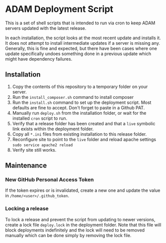 # ADAM Deployment Script

This is a set of shell scripts that is intended to run via cron to keep ADAM servers updated with the latest release.

In each installation, the script looks at the most recent update and installs it. It does not attempt to install
intermediate updates if a server is missing any. Generally, this is fine and expected, but there have been cases where
one update specifically undoes something done in a previous update which might have dependency failures.

## Installation

1. Copy the contents of this repository to a temporary folder on your server.
2. Run the `install_composer.sh` command to install composer
3. Run the `install.sh` command to set up the deployment script. Most defaults are fine to accept. Don't forget to paste
   in a Github PAT.
4. Manually run `deploy.sh` from the installation folder, or wait for the installed `cron` script to run.
5. Verify that a release folder has been created and that a `live` symbolic link exists within the deployment folder.
6. Copy all `*.ini` files from existing installation to this release folder.
7. Reconfigure site to point to the `live` folder and reload apache settings `sudo service apache2 reload`
8. Verify site still works.

## Maintenance

### New GitHub Personal Access Token

If the token expires or is invalidated, create a new one and update the value in `/home/<user>/.github_token`.

### Locking a release

To lock a release and prevent the script from updating to newer versions, create a lock file `deploy.lock` in the
deployment folder. Note that this file will block deployments indefinitely and the lock will need to be removed manually
which can be done simply by removing the lock file.
